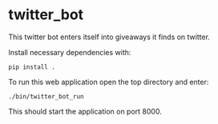 # twitter_bot

This twitter bot enters itself into giveaways it finds on twitter.

Install necessary dependencies with: 
```
pip install .
```

To run this web application open the top directory and enter:
```
./bin/twitter_bot_run
```
This should start the application on port 8000.
